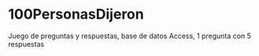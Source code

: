 # 100PersonasDijeron
Juego de preguntas y respuestas, base de datos Access, 1 pregunta con 5 respuestas
